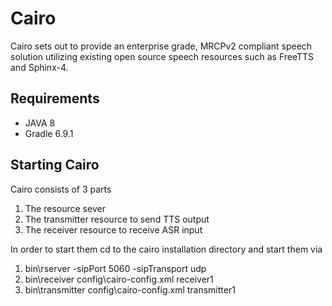 # Cairo

Cairo sets out to provide an enterprise grade, MRCPv2 compliant speech solution
utilizing existing open source speech resources such as FreeTTS and Sphinx-4.

## Requirements

- JAVA 8
- Gradle 6.9.1

## Starting Cairo

Cairo consists of 3 parts
1. The resource sever
2. The transmitter resource to send TTS output
3. The receiver resource to receive ASR input

In order to start them cd to the cairo installation directory and start them via
1. bin\rserver -sipPort 5060 -sipTransport udp
2. bin\receiver config\cairo-config.xml receiver1
3. bin\transmitter config\cairo-config.xml transmitter1
